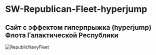 # SW-Republican-Fleet-hyperjump

## Сайт с эффектом  гиперпрыжка (hyperjump) Флота Галактической Республики

![RepublicNavyFleet](https://user-images.githubusercontent.com/56477695/115123728-08360b80-9fc7-11eb-9627-052630c71aab.png)

<!-- ## Portfolio: https://vladimirsaenko.github.io/Portfolio-2/sites/site-27/SW-Republican-Fleet-site/index.html

## Second Fleet: https://vladimirsaenko.github.io/SW-Republican-Fleet-hyperjump-2/ 
 -->
